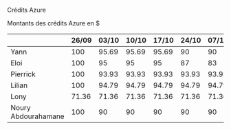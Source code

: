 Crédits Azure

Montants des crédits Azure en $

|                     | 26/09 | 03/10 | 10/10 | 17/10 | 24/10 | 07/11 | 21/11 | 28/11 | 05/12 | 12/12 | 19/12 | 09/01 | 16/01 |
|---------------------|-------|-------|-------|-------|-------|-------|-------|-------|-------|-------|-------|-------|-------|
| Yann                | 100   | 95.69 | 95.69 | 95.69 | 90    | 90    | 90    | 90    | 90    | 90    | 90    | 90    | 90    |
| Eloi                | 100   | 95    | 95    | 95    | 87    | 83    | 75    | 61    | 59    | 59    | 59    | 59    | 59    |
| Pierrick            | 100   | 93.93 | 93.93 | 93.93 | 93.93 | 93.93 | 93.93 | 93.93 | 93.93 | 93.93 | 93.93 | 93.93 | 93.93 |
| Lilian              | 100   | 94.79 | 94.79 | 94.79 | 94.79 | 94.79 | 94.79 | 94.79 | 94.79 | 94.79 | 94.79 | 94.79 | 94.79 |
| Lony                | 71.36 | 71.36 | 71.36 | 71.36 | 71.36 | 71.36 | 71.36 | 71.36 | 71.36 | 71.36 | 71.36 | 71.36 | 71.36 |
| Noury Abdourahamane | 100   | 90    | 90    | 90    | 90    | 90    | 90    | 90    | 90    | 90    | 90    | 90    | 90    |


